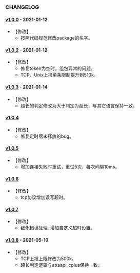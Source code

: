 ### CHANGELOG

#### [v1.0.0](https://git.code.oa.com/atta/attaapi-go/-/tags/v1.0.0) - 2021-01-12
- 【修改】
    + 按照代码规范修改package的名字。

#### [v1.0.2](https://git.code.oa.com/atta/attaapi-go/-/tags/v1.0.2) - 2021-01-12
- 【修改】
    + 修复token为空时，组包异常的问题。
    + TCP、Unix上报单条限制提升到510k。

#### [v1.0.3](https://git.code.oa.com/atta/attaapi-go/-/tags/v1.0.3) - 2021-01-14
- 【修改】
  + 超长的判定修改为大于判定为超长，与其它语言保持一致。

#### [v1.0.4](https://git.code.oa.com/atta/attaapi-go/-/tags/v1.0.4)
- 【修改】
  + 修复定时器未释放的bug。

#### [v1.0.5](https://git.code.oa.com/atta/attaapi-go/-/tags/v1.0.5)
- 【修改】
  + 增加连接失败时重试，重试5次，每次间隔10ms。

#### [v1.0.6](https://git.code.oa.com/atta/attaapi-go/-/tags/v1.0.6)
- 【修改】
  + tcp协议增加读写超时。

#### [v1.0.7](https://git.code.oa.com/atta/attaapi-go/-/tags/v1.0.7)
- 【修改】
  + 细化错误处理, 增加自定义超时设置。

#### [v1.0.8](https://git.code.oa.com/atta/attaapi-go/-/tags/v1.0.8) - 2021-05-10
- 【修改】
  + TCP上报上限修改为500k。
  + 超长判定逻辑与attaapi_cplus保持一致。